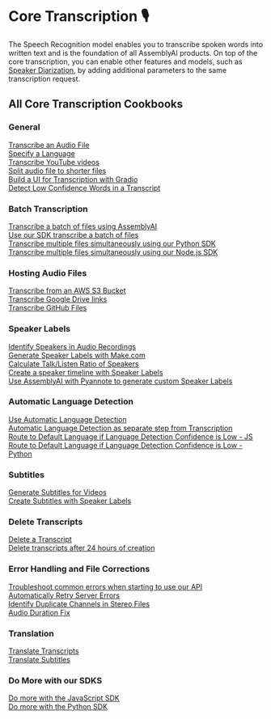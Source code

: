 # Core Transcription 🎙️
The Speech Recognition model enables you to transcribe spoken words into written text and is the foundation of all AssemblyAI products.
On top of the core transcription, you can enable other features and models, such as [Speaker Diarization](https://www.assemblyai.com/docs/speech-to-text/speaker-diarization), by adding additional parameters to the same transcription request.

## All Core Transcription Cookbooks

### General
[Transcribe an Audio File](transcribe.ipynb)<br> 
[Specify a Language](specify-language.ipynb)  
[Transcribe YouTube videos](transcribe_youtube_videos.ipynb)<br>
[Split audio file to shorter files](split_audio_file)  
[Build a UI for Transcription with Gradio](gradio-frontend.ipynb)  
[Detect Low Confidence Words in a Transcript](detecting-low-confidence-words.md)  


### Batch Transcription
[Transcribe a batch of files using AssemblyAI](transcribe_batch_of_files)   
[Use our SDK transcribe a batch of files](SDK_transcribe_batch_of_files)  
[Transcribe multiple files simultaneously using our Python SDK](SDK_transcribe_batch_of_files/batch_transcription.ipynb)      
[Transcribe multiple files simultaneously using our Node.js SDK](SDK-Node-batch.md) 

### Hosting Audio Files
[Transcribe from an AWS S3 Bucket](transcribe_from_s3.ipynb)  
[Transcribe Google Drive links](transcribing-google-drive-file.md)<br>
[Transcribe GitHub Files](transcribing-github-files.md) 

### Speaker Labels
[Identify Speakers in Audio Recordings](audio-intelligence/speaker_labels.ipynb)<br>
[Generate Speaker Labels with Make.com](make.com-speaker-labels.md)\
[Calculate Talk/Listen Ratio of Speakers](talk-listen-ratio.ipynb)<br>
[Create a speaker timeline with Speaker Labels](speaker_timeline.ipynb)\
[Use AssemblyAI with Pyannote to generate custom Speaker Labels](Use_AssemblyAI_with_Pyannote_to_generate_custom_Speaker_Labels.ipynb) 

### Automatic Language Detection
[Use Automatic Language Detection](automatic-language-detection.ipynb)    
[Automatic Language Detection as separate step from Transcription](automatic-language-detection-separate.ipynb)    
[Route to Default Language if Language Detection Confidence is Low - JS](automatic-language-detection-route-default-language-js.md)\
[Route to Default Language if Language Detection Confidence is Low - Python](automatic-language-detection-route-default-language-python.ipynb)

### Subtitles
[Generate Subtitles for Videos](subtitles.ipynb)\
[Create Subtitles with Speaker Labels](speaker_labelled_subtitles.ipynb)  

### Delete Transcripts
[Delete a Transcript ](delete_transcript.ipynb)  
[Delete transcripts after 24 hours of creation](schedule_delete.ipynb)  

### Error Handling and File Corrections
[Troubleshoot common errors when starting to use our API](common_errors_and_solutions.md)<br>
[Automatically Retry Server Errors](retry-server-error.ipynb)  
[Identify Duplicate Channels in Stereo Files](identify_duplicate_channels.ipynb)\
[Audio Duration Fix](audio-duration-fix.ipynb)

### Translation
[Translate Transcripts](translate_transcripts.ipynb)  
[Translate Subtitles](translate_subtitles.ipynb)     

### Do More with our SDKS
[Do more with the JavaScript SDK](do-more-with-sdk-js.md)\
[Do more with the Python SDK](do-more-with-sdk-python.ipynb)
